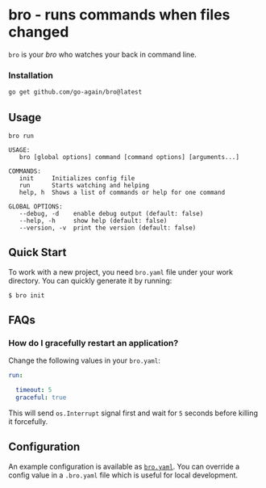 # bro - runs commands when files changed

`bro` is your _bro_ who watches your back in command line.

### Installation

```bash
go get github.com/go-again/bro@latest
```

## Usage

```
bro run
```

```
USAGE:
   bro [global options] command [command options] [arguments...]

COMMANDS:
   init     Initializes config file
   run      Starts watching and helping
   help, h  Shows a list of commands or help for one command

GLOBAL OPTIONS:
   --debug, -d    enable debug output (default: false)
   --help, -h     show help (default: false)
   --version, -v  print the version (default: false)
```

## Quick Start

To work with a new project, you need `bro.yaml` file under your work directory. You can quickly generate it by running:

```
$ bro init
```

## FAQs

### How do I gracefully restart an application?

Change the following values in your `bro.yaml`:

```yaml
run:

  timeout: 5
  graceful: true
```

This will send `os.Interrupt` signal first and wait for `5` seconds before killing it forcefully.

## Configuration

An example configuration is available as [`bro.yaml`](templates/bro.yaml).
You can override a config value in a `.bro.yaml` file which is useful for local development.